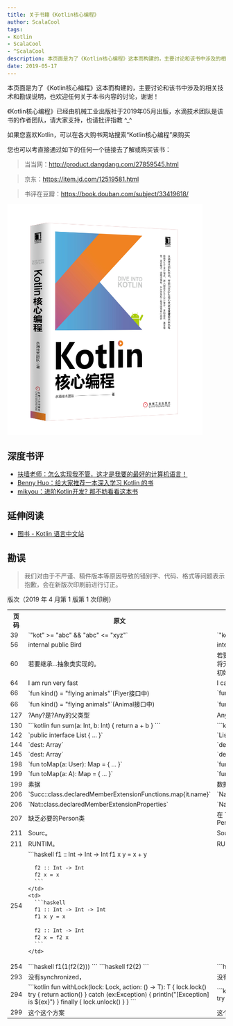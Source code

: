 ```yaml
---
title: 关于书籍《Kotlin核心编程》
author: ScalaCool
tags:
- Kotlin
- ScalaCool
- ^ScalaCool
description: 本页面是为了《Kotlin核心编程》这本而构建的，主要讨论和该书中涉及的相关技术和勘误说明，也欢迎任何关于本书内容的讨论，谢谢！
date: 2019-05-17
---
```


本页面是为了《Kotlin核心编程》这本而构建的，主要讨论和该书中涉及的相关技术和勘误说明，也欢迎任何关于本书内容的讨论，谢谢！

《Kotlin核心编程》已经由机械工业出版社于2019年05月出版，水滴技术团队是该书的作者团队，请大家支持，也请批评指教 ^_^

如果您喜欢Kotlin，可以在各大购书网站搜索“Kotlin核心编程”来购买

您也可以考直接通过如下的任何一个链接去了解或购买该书：

> 当当网：http://product.dangdang.com/27859545.html

> 京东：https://item.jd.com/12519581.html

> 书评在豆瓣：https://book.douban.com/subject/33419618/

<img src="/images/2019/05/dive-into-kotlin.jpg" width="450" />

## 深度书评

- [扶墙老师：怎么实现我不管，这才是我要的最好的计算机语言！](https://afoo.me/posts/2019-05-19-more_than_CS_languages.html)
- [Benny Huo：给大家推荐一本深入学习 Kotlin 的书](https://mp.weixin.qq.com/s/kitZdm5rzGvUpZmTQa-LcA)
- [mikyou：进阶Kotlin开发? 那不妨看看这本书](https://mp.weixin.qq.com/s/_FhF-efuWq4lG5vPVRTUTw)

## 延伸阅读

- [图书 - Kotlin 语言中文站](https://www.kotlincn.net/docs/books.html)


## 勘误

> 我们对由于不严谨、稿件版本等原因导致的错别字、代码、格式等问题表示抱歉，会在新版次印刷前进行订正。

版次（2019 年 4 月第 1 版第 1 次印刷）

<table>
  <tr>
    <th>页码</th>
    <th>原文</th>
    <th>改为</th>
  </tr>
  <tr>
    <td>39</td>
    <td>`"kot" >= "abc" && "abc" <= "xyz"`</td>
    <td>`"kot" >= "abc" && "kot" <= "xyz"`</td>
  </tr>
  <tr>
    <td>56</td>
    <td>internal public Bird</td>
    <td>internal class Bird</td>
  </tr>
  <tr>
    <td>60</td>
    <td>若要继承...抽象类实现的。</td>
    <td>若要继承该类则需要将子类定义在同一个文件中，其他文件中的类将无法继承这个类。但这种方式有一定的局限性，即密封类不能被初始化，因为它背后是基于一个抽象类实现的。</td>
  </tr>
  <tr>
    <td>64</td>
    <td>I am run very fast</td>
    <td>I can run very fast</td>
  </tr>
  <tr>
    <td>66</td>
    <td>`fun kind() = "flying animals"`(Flyer接口中)</td>
    <td>`fun kind() = "[Flyer] flying animals"`</td>
  </tr>
  <tr>
    <td>66</td>
    <td>`fun kind() = "flying animals"`(Animal接口中)</td>
    <td>`fun kind() = "[Animal] flying animals"`</td>
  </tr>
  <tr>
    <td>127</td>
    <td>?Any?是?Any的父类型</td>
    <td>Any?是Any的父类型</td>
  </tr>
  <tr>
    <td>130</td>
    <td>
      ```kotlin
      fun sum(a: Int, b: Int) {
          return a + b
      }
      ```
    </td>
    <td>
      ```kotlin
      fun sum(a: Int, b: Int): Int {
          return a + b
      }
      ```
    </td>
  </tr>
  <tr>
    <td>142</td>
    <td>`public interface List<? extends T> { ... }`</td>
    <td>`List<? extends Object> list = new ArrayList<String>();`</td>
  </tr>
  <tr>
    <td>144</td>
    <td>
      `dest: Array<Double>`
    </td>
    <td>
      `dest: Array<Double?>`
    </td>
  </tr>
  <tr>
    <td>145</td>
    <td>
      `dest: Array<T>`
    </td>
    <td>
      `dest: Array<T?>`
    </td>
  </tr>
  <tr>
    <td>198</td>
    <td>`fun toMap(a: User): Map<String, Any> = { ... }`</td>
    <td>`fun toMap(a: User): Map<String, Any> { return ... }`</td>
  </tr>
  <tr>
    <td>199</td>
    <td>`fun <A : Any> toMap(a: A): Map<String, Any?> = { ... }`</td>
    <td>`fun <A : Any> toMap(a: A): Map<String, Any?> { return ... }`</td>
  </tr>
  <tr>
    <td>199</td>
    <td>素据</td>
    <td>数据</td>
  </tr>
  <tr>
    <td>206</td>
    <td>`Succ::class.declaredMemberExtensionFunctions.map{it.name}`</td>
    <td>`Nat::class.declaredMemberExtensionFunctions.map{it.name}`</td>
  </tr>
  <tr>
    <td>206</td>
    <td>`Nat::class.declaredMemberExtensionProperties`</td>
    <td>`Nat::class.declaredMemberExtensionProperties.map{it.name}` </td>
  </tr>
  <tr>
    <td>207</td>
    <td>缺乏必要的Person类</td>
    <td>在 `KMutablePropertyShow`函数上方增加 ` data class Person(val name: String, val age: Int, var address: String)` </td>
  </tr>
  <tr>
    <td>211</td>
    <td>Sourc。</td>
    <td>Source。</td>
  </tr>
  <tr>
    <td>211</td>
    <td>RUNTIM。</td>
    <td>RUNTIME。</td>
  </tr>
  <tr>
    <td>254</td>
    <td>
      ```haskell
      f1 :: Int -> Int -> Int
      f1 x y = x + y

      f2 :: Int -> Int
      f2 x = x
      ```
    </td>
    <td>
      ```haskell
      f1 :: Int -> Int -> Int
      f1 x y = x

      f2 :: Int -> Int
      f2 x = f2 x 
      ```
    </td>
  </tr>
  <tr>
    <td>254</td>
    <td>
      ```haskell
      f1(1(f2(2)))
      ```
      ```haskell
      f2(2)
      ```
    </td>
    <td>
      ```haskell
      f1 1 (f2 2)
      ```
      ```haskell
      f2 2
      ```
    </td>
  </tr>
  <tr>
    <td>293</td>
    <td>
      没有synchronized，
    </td>
    <td>
      没有synchronized关键字，
    </td>
  </tr>
  <tr>
    <td>294</td>
    <td>
      ```kotlin
      fun <T> withLock(lock: Lock, action: () -> T): T {
          lock.lock()
          try {
              return action()
          } catch (ex:Exception) {
              println("[Exception] is ${ex}")
          } finally {
              lock.unlock()
          }
      }
      ```
    </td>
    <td>
      ```kotlin
      fun <T> withLock(lock: Lock, action: () -> T): T {
          lock.lock()
          try {
              return action()
          }  finally {
              lock.unlock()
          }
      }
      ```
    </td>
  </tr>
  <tr>
    <td>299</td>
    <td>
      这个这个方案
    </td>
    <td>
      这个方案
    </td>
  </tr>
</table>


